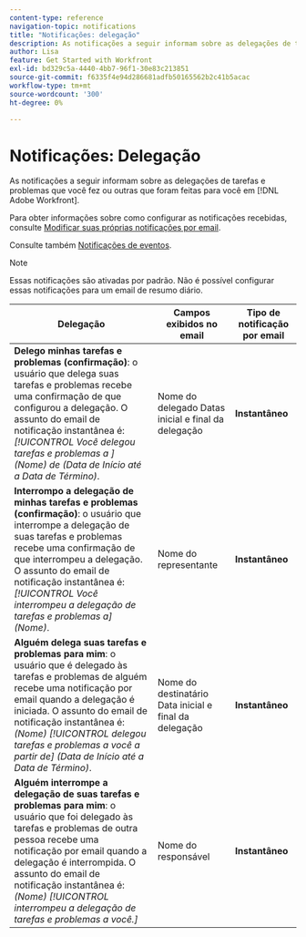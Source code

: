 ```yaml
---
content-type: reference
navigation-topic: notifications
title: "Notificações: delegação"
description: As notificações a seguir informam sobre as delegações de tarefas e problemas que você fez ou outras feitas para você no Adobe Workfront.
author: Lisa
feature: Get Started with Workfront
exl-id: bd329c5a-4440-4bb7-96f1-30e83c213851
source-git-commit: f6335f4e94d286681adfb50165562b2c41b5acac
workflow-type: tm+mt
source-wordcount: '300'
ht-degree: 0%

---
```


# Notificações: Delegação

As notificações a seguir informam sobre as delegações de tarefas e problemas que você fez ou outras que foram feitas para você em [!DNL Adobe Workfront].

Para obter informações sobre como configurar as notificações recebidas, consulte [Modificar suas próprias notificações por email](activate-or-deactivate-your-own-event-notifications.md).

Consulte também [Notificações de eventos](event-notifications.md).

>[!NOTE]
>
>Essas notificações são ativadas por padrão. Não é possível configurar essas notificações para um email de resumo diário.

| Delegação | Campos exibidos no email | Tipo de notificação por email |
|------------------------------------------------------------------------------------------------------------------------------------------------------------------------------------------------------------------------------------------------------------------------------------------------|-----------------------------------------------------|----------------------------|
| **Delego minhas tarefas e problemas (confirmação)**: o usuário que delega suas tarefas e problemas recebe uma confirmação de que configurou a delegação. O assunto do email de notificação instantânea é: *[!UICONTROL Você delegou tarefas e problemas a &#x200B;] (Nome) de (Data de Início até a Data de Término)*. | Nome do delegado Datas inicial e final da delegação | **Instantâneo** |
| **Interrompo a delegação de minhas tarefas e problemas (confirmação)**: o usuário que interrompe a delegação de suas tarefas e problemas recebe uma confirmação de que interrompeu a delegação. O assunto do email de notificação instantânea é: *[!UICONTROL Você interrompeu a delegação de tarefas e problemas a] (Nome)*. | Nome do representante | **Instantâneo** |
| **Alguém delega suas tarefas e problemas para mim**: o usuário que é delegado às tarefas e problemas de alguém recebe uma notificação por email quando a delegação é iniciada. O assunto do email de notificação instantânea é: *(Nome) [!UICONTROL delegou tarefas e problemas a você a partir de] (Data de Início até a Data de Término)*. | Nome do destinatário Data inicial e final da delegação | **Instantâneo** |
| **Alguém interrompe a delegação de suas tarefas e problemas para mim**: o usuário que foi delegado às tarefas e problemas de outra pessoa recebe uma notificação por email quando a delegação é interrompida. O assunto do email de notificação instantânea é: *(Nome) [!UICONTROL interrompeu a delegação de tarefas e problemas a você.]* | Nome do responsável | **Instantâneo** |
